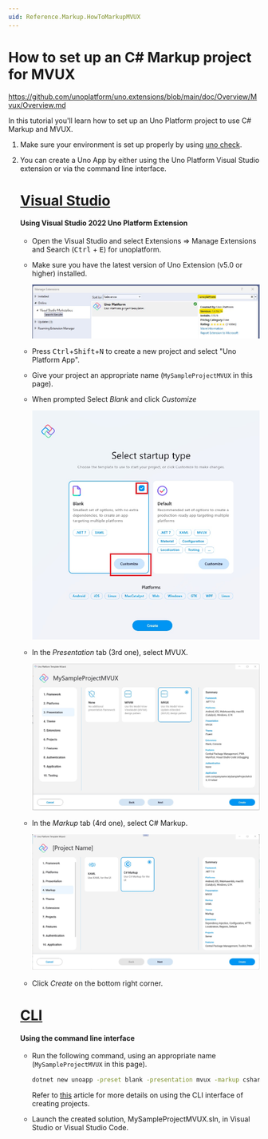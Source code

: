 ```yaml
---
uid: Reference.Markup.HowToMarkupMVUX
---
```


# How to set up an C# Markup project for MVUX

https://github.com/unoplatform/uno.extensions/blob/main/doc/Overview/Mvux/Overview.md

In this tutorial you'll learn how to set up an Uno Platform project to use C# Markup and MVUX. 

1. Make sure your environment is set up properly by using [uno check](xref:UnoCheck.UsingUnoCheck).
1. You can create a Uno App by either using the Uno Platform Visual Studio extension or via the command line interface.

    # [**Visual Studio**](#tab/vs)

    #### Using Visual Studio 2022 Uno Platform Extension

	- Open the Visual Studio and select Extensions => Manage Extensions and Search (<kbd>Ctrl</kbd> + <kbd>E</kbd>) for unoplatform.

    - Make sure you have the latest version of Uno Extension (v5.0 or higher) installed.

        ![Screenshot displaying how to check the version of the Uno Extension wizard version in Visual Studio extension manager](../Assets/MarkupProject-VsixVersion.jpg)

    - Press <kbd>Ctrl</kbd>+<kbd>Shift</kbd>+<kbd>N</kbd> to create a new project and select "Uno Platform App".

    - Give your project an appropriate name (`MySampleProjectMVUX` in this page).

    - When prompted Select *Blank* and click *Customize*

        ![Screenshot displaying the intro screen of the Uno Extension wizard in Visual Studio](../Assets/MarkupProject-StartupType.jpg)
        
    - In the *Presentation* tab (3rd one), select MVUX.

        ![Screenshot displaying how to pre-install MVUX in the generated project](../Assets/MarkupProject-VsixMVUX.jpg)

    - In the *Markup* tab (4rd one), select C# Markup.

        ![Screenshot displaying how to pre-install C# Markup in the generated project](../Assets/MarkupProject-VsixMarkup.jpg)

    - Click *Create* on the bottom right corner.    
    
    # [**CLI**](#tab/cli)

    #### Using the command line interface
    
    - Run the following command, using an appropriate name (`MySampleProjectMVUX` in this page).

        ```cmd
        dotnet new unoapp -preset blank -presentation mvux -markup csharp -o MySampleProjectMVUX
        ```

        Refer to [this](https://platform.uno/docs/articles/get-started-dotnet-new.html) article for more details
    on using the CLI interface of creating projects.

    - Launch the created solution, MySampleProjectMVUX.sln, in  Visual Studio or Visual Studio Code.
